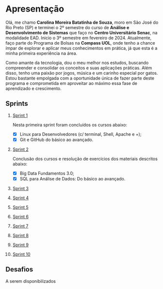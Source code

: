 # Apresentação  
Olá, me chamo **Carolina Moreira Batatinha de Souza**, moro em São José do Rio Preto (SP) e terminei o 2º semestre do curso de **Análise e Desenvolvimento de Sistemas** que faço no **Centro Universitário Senac**, na modalidade EAD. Inicio o 3º semestre em fevereiro de 2024. Atualmente, faço parte do Programa de Bolsas na **Compass UOL**, onde tenho a chance ímpar de explorar e aplicar meus conhecimentos em prática, já que esta é a minha primeira experiência na área.

Como amante da tecnologia, dou o meu melhor nos estudos, buscando compreender e consolidar os conceitos e suas aplicações práticas. Além disso, tenho uma paixão por jogos, música e um carinho especial por gatos. Estou bastante empolgada com a oportunidade única de fazer parte deste programa e comprometida em aproveitar ao máximo essa fase de aprendizado e crescimento.

## Sprints

1. [Sprint 1](Sprint%2001/README.md)  
   
    Nesta primeira sprint foram concluídos os cursos abaixo:  
      - [x] Linux para Desenvolvedores (c/ terminal, Shell, Apache e +);
      - [x] Git e GitHub do básico ao avançado.  
  
2. [Sprint 2](Sprint%2002/README.md)  
   
    Conclusão dos cursos e resolução de exercícios dos materiais descritos abaixo:
    - [x] Big Data Fundamentos 3.0;
    - [x] SQL para Análise de Dados: Do básico ao avançado. 

3. [Sprint 3](Sprint%2003/README.md) 
4. [Sprint 4](Sprint%2004/README.md) 
5. [Sprint 5](Sprint%2005/README.md) 
6. [Sprint 6](Sprint%2006/README.md) 
7. [Sprint 7](Sprint%2007/README.md) 
8. [Sprint 8](Sprint%2008/README.md) 
9.  [Sprint 9](Sprint%2009/README.md) 
10. [Sprint 10](Sprint%2010/README.md)  

## Desafios

A serem disponibilizados
